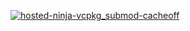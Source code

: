 [![hosted-ninja-vcpkg_submod-cacheoff](https://github.com/Kade-github/EncounterMaster/actions/workflows/cmake.yml/badge.svg)](https://github.com/Kade-github/EncounterMaster/actions/workflows/cmake.yml)
